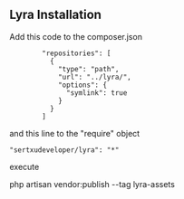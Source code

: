 ## Lyra Installation

Add this code to the composer.json

            "repositories": [
              {
                "type": "path",
                "url": "../lyra/",
                "options": {
                  "symlink": true
                }
              }
            ]

and this line to the "require" object

    "sertxudeveloper/lyra": "*"

execute 

  php artisan vendor:publish --tag lyra-assets